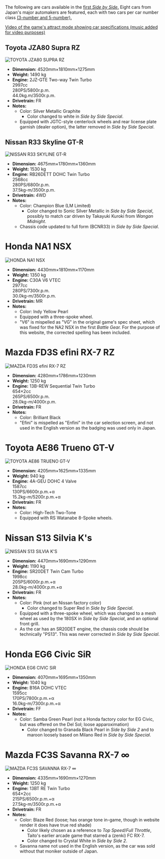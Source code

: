 The following are cars available in the [first *Side by Side*.](../sidebs/sbs1.md) Eight cars from Japan's major automakers are featured, each with two cars per car number class [(3-number and 5-number).](https://en.wikipedia.org/wiki/Vehicle_size_class#Japan)

[Video of the game's attract mode showing car specifications (music added for video purposes)](https://www.youtube.com/watch?v=cmusY-KHMt8)

## Toyota JZA80 Supra RZ

![TOYOTA JZA80 SUPRA RZ](https://web.archive.org/web/19970516135931im_/http://www.taito.co.jp/gm/SUPRA_TE.gif)
* **Dimension:** 4520mm×1810mm×1275mm
* **Weight:** 1490 kg
* **Engine:** 2JZ-GTE Two-way Twin Turbo
   <br>2997cc
   <br>280PS/5800r.p.m.
   <br>44.0kg.m/3500r.p.m.
* **Drivetrain:** FR
* **Notes:**
  * Color: Silver Metallic Graphite
    * Color changed to white in *Side by Side Special*.
  * Equipped with JGTC-style centerlock wheels and rear license plate garnish (dealer option), the latter removed in *Side by Side Special*.
 
## Nissan R33 Skyline GT-R

![NISSAN R33 SKYLINE GT-R](https://web.archive.org/web/19970516135925im_/http://www.taito.co.jp/gm/R33_TES.gif)
* **Dimension:** 4675mm×1780mm×1360mm
* **Weight:** 1530 kg
* **Engine:** RB26DETT DOHC Twin Turbo
    <br>2568cc
    <br>280PS/6800r.p.m.
    <br>37.5kg-m/3500r.p.m.
* **Drivetrain:** 4WD
* **Notes:**
  * Color: Champion Blue (LM Limited)
    * Color changed to Sonic Silver Metallic in *Side by Side Special*, possibly to match car driven by Takayuki Kuroki from *Wangan Midnight*.
  * Chassis code updated to full form (BCNR33) in *Side by Side Special*. 

# Honda NA1 NSX
![HONDA NA1 NSX](https://web.archive.org/web/19970516135938im_/http://www.taito.co.jp/gm/NSX_TES.gif)
* **Dimension:** 4430mm×1810mm×1170mm
* **Weight:** 1350 kg
* **Engine:** C30A V6 VTEC
    <br>2977cc
    <br>280PS/7300r.p.m.
    <br>30.0kg-m/3500r.p.m.
* **Drivetrain:** MR
* **Notes:**
  * Color: Indy Yellow Pearl
  * Equipped with a three-spoke wheel.
  * "V6" is mispelled as "VG" in the original game's spec sheet, which was fixed for the NA2 NSX in the first *Battle Gear.* For the purpose of this website, the corrected spelling has been included.
 
# Mazda FD3S efini RX-7 RZ
![MAZDA FD3S efini RX-7 RZ](https://web.archive.org/web/19970516135945im_/http://www.taito.co.jp/gm/FD_TES.gif)
* **Dimension:** 4280mm×1786mm×1230mm
* **Weight:** 1250 kg
* **Engine:** 13B-REW Sequential Twin Turbo
    <br>654×2cc
    <br>265PS/6500r.p.m.
    <br>28.0kg-m/4000r.p.m.
* **Drivetrain:** FR
* **Notes:**
  * Color: Brilliant Black
  * "Efini" is mispelled as "Enfini" in the car selection screen, and not used in the English version as the badging was used only in Japan.

# Toyota AE86 Trueno GT-V
![TOYOTA AE86 TRUENO GT-V](https://web.archive.org/web/19970516135959im_/http://www.taito.co.jp/gm/T86.gif)
* **Dimension:** 4205mm×1625mm×1335mm
* **Weight:** 940 kg
* **Engine:** 4A-GEU DOHC 4 Valve
    <br>1587cc
    <br>130PS/6600r.p.m.+α
    <br>15.2kg-m/5200r.p.m.+α
* **Drivetrain:** FR
* **Notes:**
  * Color: High-Tech Two-Tone
  * Equipped with RS Watanabe 8-Spoke wheels.

# Nissan S13 Silvia K's
![NISSAN S13 SILVIA K'S](https://web.archive.org/web/19970516135951im_/http://www.taito.co.jp/gm/S13_TES.gif)
* **Dimension:** 4470mm×1690mm×1290mm
* **Weight:** 1190 kg
* **Engine:** SR20DET Twin Cam Turbo
    <br>1998cc
    <br>205PS/6000r.p.m.+α
    <br>28.0kg-m/4000r.p.m.+α
* **Drivetrain:** FR
* **Notes:**
  * Color: Pink (not an Nissan factory color)
     * Color changed to Super Red in *Side by Side Special*.
  * Equipped with a three-spoke wheel, which was changed to a mesh wheel as used by the 180SX in *Side by Side Special*, and an optional front grill.
  * As the car has an SR20DET engine, the chassis code should be technically "PS13". This was never corrected in *Side by Side Special*.

# Honda EG6 Civic SiR
![HONDA EG6 CIVIC SiR](https://web.archive.org/web/19970516140006im_/http://www.taito.co.jp/gm/CIVIC_TE.gif)
* **Dimension:** 4070mm×1695mm×1350mm
* **Weight:** 1040 kg
* **Engine:** B16A DOHC VTEC
    <br>1595cc
    <br>170PS/7800r.p.m.+α
    <br>16.0kg-m/7300r.p.m.+α
* **Drivetrain:** FF
* **Notes:**
  * Color: Samba Green Pearl (not a Honda factory color for EG Civic, but was offered on the Del Sol; loose apparoximation)
     * Color changed to Granada Black Pearl in *Side by Side 2* and to maroon loosely based on Milano Red in *Side by Side Special*.

# Mazda FC3S Savanna RX-7 ∞
![MAZDA FC3S SAVANNA RX-7 ∞](https://web.archive.org/web/19970516140013im_/http://www.taito.co.jp/gm/FC_TES.gif)
* **Dimension:** 4335mm×1690mm×1270mm
* **Weight:** 1250 kg
* **Engine:** 13BT RE Twin Turbo
    <br>654×2cc
    <br>215PS/6500r.p.m.+α
    <br>27.5kg-m/3500r.p.m.+α
* **Drivetrain:** FR
* **Notes:**
  * Color: Blaze Red (loose; has orange tone in-game, though in website render it does have true red shade)
     * Color likely chosen as a reference to *Top Speed*/*Full Throttle*, Taito's earlier arcade game that starred a (zenki) FC RX-7.  
     * Color changed to Crystal White in *Side by Side 2*.
  * Savanna name not used in the English version, as the car was sold without that moniker outside of Japan. 
